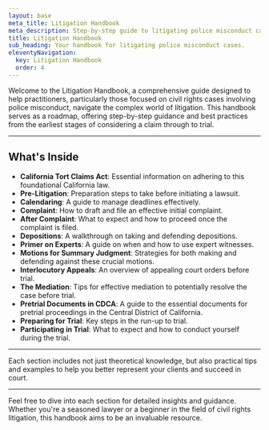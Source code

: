 ```yaml
---
layout: base
meta_title: Litigation Handbook
meta_description: Step-by-step guide to litigating police misconduct cases in federal court.
title: Litigation Handbook
sub_heading: Your handbook for litigating police misconduct cases.
eleventyNavigation:
  key: Litigation Handbook
  order: 4
---
```


Welcome to the Litigation Handbook, a comprehensive guide designed to help practitioners, particularly those focused on civil rights cases involving police misconduct, navigate the complex world of litigation. This handbook serves as a roadmap, offering step-by-step guidance and best practices from the earliest stages of considering a claim through to trial.

---

## What's Inside

- **California Tort Claims Act**: Essential information on adhering to this foundational California law.
- **Pre-Litigation**: Preparation steps to take before initiating a lawsuit.
- **Calendaring**: A guide to manage deadlines effectively.
- **Complaint**: How to draft and file an effective initial complaint.
- **After Complaint**: What to expect and how to proceed once the complaint is filed.
- **Depositions**: A walkthrough on taking and defending depositions.
- **Primer on Experts**: A guide on when and how to use expert witnesses.
- **Motions for Summary Judgment**: Strategies for both making and defending against these crucial motions.
- **Interlocutory Appeals**: An overview of appealing court orders before trial.
- **The Mediation**: Tips for effective mediation to potentially resolve the case before trial.
- **Pretrial Documents in CDCA**: A guide to the essential documents for pretrial proceedings in the Central District of California.
- **Preparing for Trial**: Key steps in the run-up to trial.
- **Participating in Trial**: What to expect and how to conduct yourself during the trial.

---

Each section includes not just theoretical knowledge, but also practical tips and examples to help you better represent your clients and succeed in court.

---

Feel free to dive into each section for detailed insights and guidance. Whether you're a seasoned lawyer or a beginner in the field of civil rights litigation, this handbook aims to be an invaluable resource.